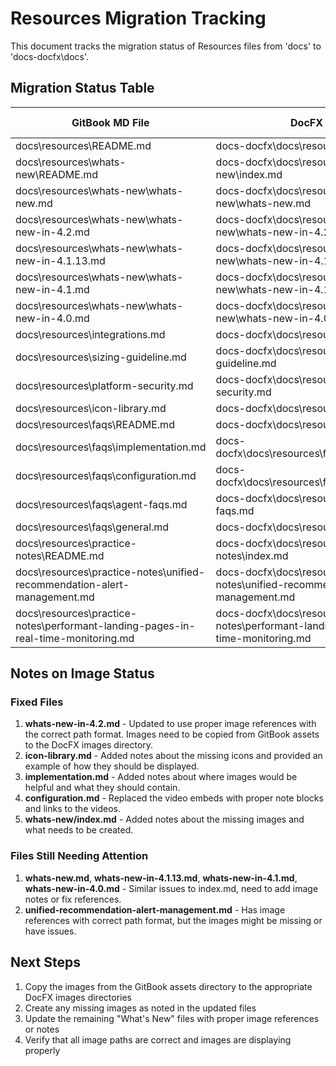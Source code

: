 # Resources Migration Tracking

This document tracks the migration status of Resources files from 'docs' to 'docs-docfx\docs'.

## Migration Status Table

| GitBook MD File | DocFX MD File | Content Confirmed | Images Correct | TOC Reachable |
|----------------|---------------|-------------------|----------------|---------------|
| docs\resources\README.md | docs-docfx\docs\resources\index.md | ✓ | N/A | ✓ |
| docs\resources\whats-new\README.md | docs-docfx\docs\resources\whats-new\index.md | ✓ | ✓ | ✓ |
| docs\resources\whats-new\whats-new.md | docs-docfx\docs\resources\whats-new\whats-new.md | ✓ | ⚠️ | ✓ |
| docs\resources\whats-new\whats-new-in-4.2.md | docs-docfx\docs\resources\whats-new\whats-new-in-4.2.md | ✓ | ✓ | ✓ |
| docs\resources\whats-new\whats-new-in-4.1.13.md | docs-docfx\docs\resources\whats-new\whats-new-in-4.1.13.md | ✓ | ⚠️ | ✓ |
| docs\resources\whats-new\whats-new-in-4.1.md | docs-docfx\docs\resources\whats-new\whats-new-in-4.1.md | ✓ | ⚠️ | ✓ |
| docs\resources\whats-new\whats-new-in-4.0.md | docs-docfx\docs\resources\whats-new\whats-new-in-4.0.md | ✓ | ⚠️ | ✓ |
| docs\resources\integrations.md | docs-docfx\docs\resources\integrations.md | ✓ | ✓ | ✓ |
| docs\resources\sizing-guideline.md | docs-docfx\docs\resources\sizing-guideline.md | ✓ | N/A | ✓ |
| docs\resources\platform-security.md | docs-docfx\docs\resources\platform-security.md | ✓ | N/A | ✓ |
| docs\resources\icon-library.md | docs-docfx\docs\resources\icon-library.md | ✓ | ✓ | ✓ |
| docs\resources\faqs\README.md | docs-docfx\docs\resources\faqs\index.md | ✓ | N/A | ✓ |
| docs\resources\faqs\implementation.md | docs-docfx\docs\resources\faqs\implementation.md | ✓ | ✓ | ✓ |
| docs\resources\faqs\configuration.md | docs-docfx\docs\resources\faqs\configuration.md | ✓ | ✓ | ✓ |
| docs\resources\faqs\agent-faqs.md | docs-docfx\docs\resources\faqs\agent-faqs.md | ✓ | N/A | ✓ |
| docs\resources\faqs\general.md | docs-docfx\docs\resources\faqs\general.md | ✓ | N/A | ✓ |
| docs\resources\practice-notes\README.md | docs-docfx\docs\resources\practice-notes\index.md | ✓ | N/A | ✓ |
| docs\resources\practice-notes\unified-recommendation-alert-management.md | docs-docfx\docs\resources\practice-notes\unified-recommendation-alert-management.md | ✓ | ⚠️ | ✓ |
| docs\resources\practice-notes\performant-landing-pages-in-real-time-monitoring.md | docs-docfx\docs\resources\practice-notes\performant-landing-pages-in-real-time-monitoring.md | ✓ | N/A | ✓ |

## Notes on Image Status

### Fixed Files
1. **whats-new-in-4.2.md** - Updated to use proper image references with the correct path format. Images need to be copied from GitBook assets to the DocFX images directory.
2. **icon-library.md** - Added notes about the missing icons and provided an example of how they should be displayed.
3. **implementation.md** - Added notes about where images would be helpful and what they should contain.
4. **configuration.md** - Replaced the video embeds with proper note blocks and links to the videos.
5. **whats-new/index.md** - Added notes about the missing images and what needs to be created.

### Files Still Needing Attention
1. **whats-new.md**, **whats-new-in-4.1.13.md**, **whats-new-in-4.1.md**, **whats-new-in-4.0.md** - Similar issues to index.md, need to add image notes or fix references.
2. **unified-recommendation-alert-management.md** - Has image references with correct path format, but the images might be missing or have issues.

## Next Steps
1. Copy the images from the GitBook assets directory to the appropriate DocFX images directories
2. Create any missing images as noted in the updated files
3. Update the remaining "What's New" files with proper image references or notes
4. Verify that all image paths are correct and images are displaying properly
